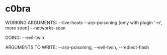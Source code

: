 # c0bra

WORKING ARGUMENTS:
--live-hosts
--arp-poisoning [only with plugin '-n', more soon]
--networks-scan

DOING:
--evil-twin

ARGUMENTS TO WRITE:
--arp-poisoning,
--evil-twin,
--rediect-flash

